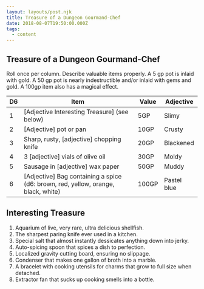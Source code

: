 ```yaml
---
layout: layouts/post.njk
title: Treasure of a Dungeon Gourmand-Chef
date: 2018-08-07T19:50:00.000Z
tags:
  - content
---
```

## Treasure of a Dungeon Gourmand-Chef

Roll once per column. Describe valuable items properly. A 5 gp pot is inlaid with gold. A 50 gp pot is nearly indestructible and/or inlaid with gems and gold. A 100gp item also has a magical effect.

| D6  | Item                                                                               | Value | Adjective   |
| --- | ---------------------------------------------------------------------------------- | ----- | ----------- |
| 1   | \[Adjective Interesting Treasure] (see below)                                      | 5GP   | Slimy       |
| 2   | \[Adjective] pot or pan                                                            | 10GP  | Crusty      |
| 3   | Sharp, rusty, \[adjective] chopping knife                                          | 20GP  | Blackened   |
| 4   | 3 \[adjective] vials of olive oil                                                  | 30GP  | Moldy       |
| 5   | Sausage in \[adjective] wax paper                                                  | 50GP  | Muddy       |
| 6   | \[Adjective] Bag containing a spice (d6: brown, red, yellow, orange, black, white) | 100GP | Pastel blue |

## Interesting Treasure

1. Aquarium of live, very rare, ultra delicious shellfish.
2. The sharpest paring knife ever used in a kitchen.
3. Special salt that almost instantly dessicates anything down into jerky.
4. Auto-spicing spoon that spices a dish to perfection.
5. Localized gravity cutting board, ensuring no slippage.
6. Condenser that makes one gallon of broth into a marble.
7. A bracelet with cooking utensils for charms that grow to full size when detached.
8. Extractor fan that sucks up cooking smells into a bottle.
